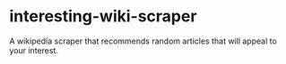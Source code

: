 # interesting-wiki-scraper
A wikipedia scraper that recommends random articles that will appeal to your interest.
